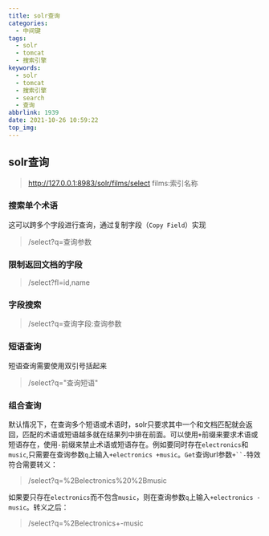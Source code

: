 ```yaml
---
title: solr查询
categories:
  - 中间键
tags:
  - solr
  - tomcat
  - 搜索引擎
keywords:
  - solr
  - tomcat
  - 搜索引擎
  - search
  - 查询
abbrlink: 1939
date: 2021-10-26 10:59:22
top_img:
---
```


## solr查询

>http://127.0.0.1:8983/solr/films/select     films:索引名称

### 搜索单个术语

这可以跨多个字段进行查询，通过复制字段（`Copy Field`）实现

>/select?q=查询参数

###  限制返回文档的字段

>/select?fl=id,name

###  字段搜索

>/select?q=查询字段:查询参数

### 短语查询

短语查询需要使用双引号括起来

>/select?q="查询短语"

### 组合查询

默认情况下，在查询多个短语或术语时，solr只要求其中一个和文档匹配就会返回，匹配的术语或短语越多就在结果列中排在前面。可以使用`+`前缀来要求术语或短语存在，使用`-`前缀来禁止术语或短语存在。例如要同时存在`electronics`和`music`,只需要在查询参数`q`上输入`+electronics +music`。`Get`查询url参数`+``-`特效符合需要转义：
>/select?q=%2Belectronics%20%2Bmusic

如果要只存在`electronics`而不包含`music`，则在查询参数`q`上输入`+electronics -music`。转义之后：

>/select?q=%2Belectronics+-music





